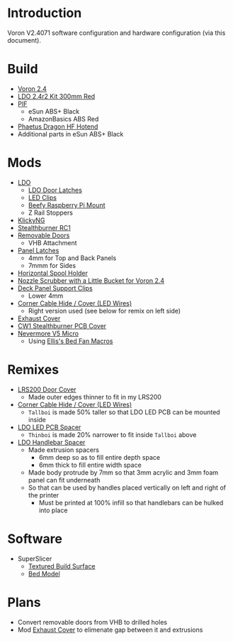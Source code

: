 # Introduction

Voron V2.4071 software configuration and hardware configuration (via this document).

# Build

- [Voron 2.4](https://vorondesign.com/voron2.4)
- [LDO 2.4r2 Kit 300mm Red](https://docs.ldomotors.com/en/voron/voron2)
- [PIF](https://pif.voron.dev/)
    - eSun ABS+ Black
    - AmazonBasics ABS Red
- [Phaetus Dragon HF Hotend](https://www.phaetus.com/dragon-hotend-hf/)
- Additional parts in eSun ABS+ Black

# Mods

- [LDO](https://docs.ldomotors.com/en/voron/voron2/printed_part_guide_rev_a)
    - [LDO Door Latches](https://github.com/MotorDynamicsLab/LDOVoron2/tree/main/STLs/LDO%20Door)
    - [LED Clips](https://github.com/VoronDesign/VoronUsers/blob/master/printer_mods/eddie/LED_Bar_Clip/LED_Bar_Clip_Misumi_version2.stl)
    - [Beefy Raspberry Pi Mount](https://github.com/MotorDynamicsLab/LDOVoron2/blob/main/STLs/beefy_raspberry_bracket.stl)
    - Z Rail Stoppers
- [KlickyNG](https://github.com/jlas1/Klicky-Probe)
- [Stealthburner RC1](https://github.com/VoronDesign/Voron-Stealthburner)
- [Removable Doors](https://github.com/VoronDesign/VoronUsers/tree/master/printer_mods/ElPoPo/RemovableDoors)
    - VHB Attachment
- [Panel Latches](https://github.com/VoronDesign/VoronUsers/tree/master/printer_mods/richardjm/snap-latch-2020)
    - 4mm for Top and Back Panels
    - 7mmm for Sides
- [Horizontal Spool Holder](https://github.com/VoronDesign/VoronUsers/tree/master/printer_mods/BladeScraper-Designs/Horizontal-Spool-Holder)
- [Nozzle Scrubber with a Little Bucket for Voron 2.4](https://www.printables.com/model/201999-nozzle-scrubber-with-a-little-bucket-for-voron-24)
- [Deck Panel Support Clips](https://github.com/VoronDesign/VoronUsers/tree/master/printer_mods/wile-e1/Deck_Panel_Support_Clips)
    - Lower 4mm
- [Corner Cable Hide / Cover (LED Wires)](https://github.com/VoronDesign/VoronUsers/tree/master/printer_mods/samwiseg0/corner_cable_hide)
  - Right version used (see below for remix on left side)
- [Exhaust Cover](https://github.com/VoronDesign/VoronUsers/tree/master/printer_mods/Fiction/Exhaust_cover)
- [CW1 Stealthburner PCB Cover](https://github.com/hartk1213/MISC/blob/main/Voron%20Mods/Extruders/CW1/STLs/sb_pcb_cover.stl)
- [Nevermore V5 Micro](https://github.com/nevermore3d/Nevermore_Micro)
    - Using [Ellis's Bed Fan Macros](https://github.com/VoronDesign/VoronUsers/tree/master/printer_mods/Ellis/Bed_Fans)

# Remixes
- [LRS200 Door Cover](https://github.com/VoronDesign/VoronUsers/tree/master/printer_mods/samwiseg0/lrs_screw_terminal_cover)
    - Made outer edges thinner to fit in my LRS200
- [Corner Cable Hide / Cover (LED Wires)](https://github.com/VoronDesign/VoronUsers/tree/master/printer_mods/samwiseg0/corner_cable_hide)
    - `Tallboi` is made 50% taller so that LDO LED PCB can be mounted inside
- [LDO LED PCB Spacer](https://github.com/MotorDynamicsLab/LDOVoron2/blob/main/STLs/led_pcb_spacer.stl)
    - `Thinboi` is made 20% narrower to fit inside `Tallboi` above
- [LDO Handlebar Spacer](https://github.com/MotorDynamicsLab/LDOVoron2/blob/main/STLs/handlebar_spacer_x4.stl)
    - Made extrusion spacers
        - 6mm deep so as to fill entire depth space
        - 6mm thick to fill entire width space
    - Made body protrude by 7mm so that 3mm acrylic and 3mm foam panel can fit underneath
    - So that can be used by handles placed vertically on left and right of the printer
        - Must be printed at 100% infill so that handlebars can be hulked into place

# Software
- SuperSlicer
    - [Textured Build Surface](https://github.com/VoronDesign/VoronUsers/blob/master/slicer_configurations/PrusaSlicer/hartk1213/V0/Bed_Shape/Texture/voron_textured.png)
    - [Bed Model](https://github.com/VoronDesign/VoronUsers/blob/master/slicer_configurations/SuperSlicer/hoangnam123/voron2_bed-300.stl)

# Plans
- Convert removable doors from VHB to drilled holes
- Mod [Exhaust Cover](https://github.com/VoronDesign/VoronUsers/tree/master/printer_mods/Fiction/Exhaust_cover) to elimenate gap between it and extrusions